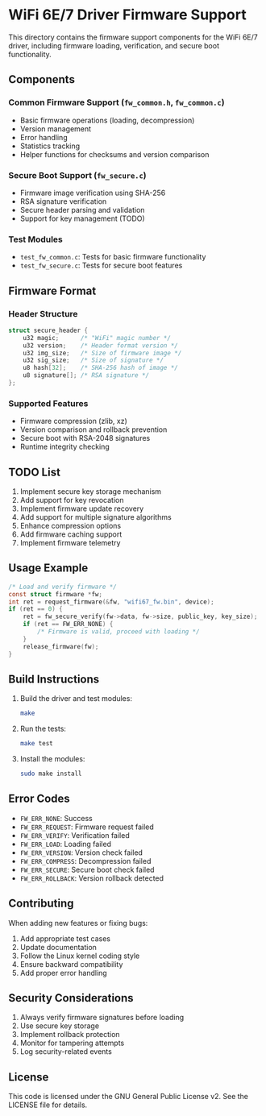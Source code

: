 # WiFi 6E/7 Driver Firmware Support

This directory contains the firmware support components for the WiFi 6E/7 driver, including firmware loading, verification, and secure boot functionality.

## Components

### Common Firmware Support (`fw_common.h`, `fw_common.c`)
- Basic firmware operations (loading, decompression)
- Version management
- Error handling
- Statistics tracking
- Helper functions for checksums and version comparison

### Secure Boot Support (`fw_secure.c`)
- Firmware image verification using SHA-256
- RSA signature verification
- Secure header parsing and validation
- Support for key management (TODO)

### Test Modules
- `test_fw_common.c`: Tests for basic firmware functionality
- `test_fw_secure.c`: Tests for secure boot features

## Firmware Format

### Header Structure
```c
struct secure_header {
    u32 magic;      /* "WiFi" magic number */
    u32 version;    /* Header format version */
    u32 img_size;   /* Size of firmware image */
    u32 sig_size;   /* Size of signature */
    u8 hash[32];    /* SHA-256 hash of image */
    u8 signature[]; /* RSA signature */
};
```

### Supported Features
- Firmware compression (zlib, xz)
- Version comparison and rollback prevention
- Secure boot with RSA-2048 signatures
- Runtime integrity checking

## TODO List
1. Implement secure key storage mechanism
2. Add support for key revocation
3. Implement firmware update recovery
4. Add support for multiple signature algorithms
5. Enhance compression options
6. Add firmware caching support
7. Implement firmware telemetry

## Usage Example

```c
/* Load and verify firmware */
const struct firmware *fw;
int ret = request_firmware(&fw, "wifi67_fw.bin", device);
if (ret == 0) {
    ret = fw_secure_verify(fw->data, fw->size, public_key, key_size);
    if (ret == FW_ERR_NONE) {
        /* Firmware is valid, proceed with loading */
    }
    release_firmware(fw);
}
```

## Build Instructions

1. Build the driver and test modules:
   ```bash
   make
   ```

2. Run the tests:
   ```bash
   make test
   ```

3. Install the modules:
   ```bash
   sudo make install
   ```

## Error Codes

- `FW_ERR_NONE`: Success
- `FW_ERR_REQUEST`: Firmware request failed
- `FW_ERR_VERIFY`: Verification failed
- `FW_ERR_LOAD`: Loading failed
- `FW_ERR_VERSION`: Version check failed
- `FW_ERR_COMPRESS`: Decompression failed
- `FW_ERR_SECURE`: Secure boot check failed
- `FW_ERR_ROLLBACK`: Version rollback detected

## Contributing

When adding new features or fixing bugs:
1. Add appropriate test cases
2. Update documentation
3. Follow the Linux kernel coding style
4. Ensure backward compatibility
5. Add proper error handling

## Security Considerations

1. Always verify firmware signatures before loading
2. Use secure key storage
3. Implement rollback protection
4. Monitor for tampering attempts
5. Log security-related events

## License

This code is licensed under the GNU General Public License v2.
See the LICENSE file for details. 